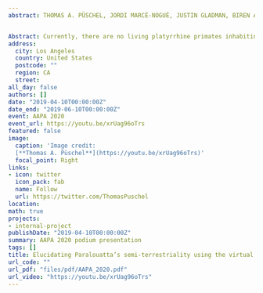```yaml
---
abstract: THOMAS A. PÜSCHEL, JORDI MARCÉ-NOGUÉ, JUSTIN GLADMAN, BIREN A. PATEL, SERGIO ALMÉCIJA and WILLIAM I. SELLERS


Abstract: Currently, there are no living platyrrhine primates inhabiting the main Caribbean islands. Nevertheless, the fossil record of this area has provided outstanding findings of different New World monkeys that were part of a diverse radiation exhibiting remarkably unusual morphologies. Among these, the Cuban genus Paralouatta corresponds to one of the most enigmatic primates ever found in the Greater Antilles. Some researchers have argued that Paralouatta’s post-cranium shows evidence of semi-terrestriality, a locomotor adaptation that is unusual, if not unique, in platyrrhine evolutionary history. Whether or not Paralouatta was truly semi-terrestrial remains uncertain, however, due to a lack of more sophisticated functional analyses on its morphology. Using novel virtual morpho-functional techniques on a comparative sample of 3D talar models belonging to diverse primate species representing three substrate preferences, this study aims to further evaluate whether Paralouatta was a semi-terrestrial genus or not. Geometric morphometrics and finite element analysis were used to empirically assess shape and biomechanical performance, respectively, and then several machine-learning (ML) classification algorithms were trained using both morphometric and biomechanical data to elucidate the substrate preference of the fossils. The ML algorithms categorized the Paralouatta specimens as either arboreal or as species commonly active on both ground and in trees. These mixed results are suggestive of some level of semi-terrestriality, thus representing the only known example of this locomotor behavior in platyrrhine evolutionary history.
address:
  city: Los Angeles
  country: United States
  postcode: ""
  region: CA
  street: 
all_day: false
authors: []
date: "2019-04-10T00:00:00Z"
date_end: "2019-06-10T00:00:00Z"
event: AAPA 2020
event_url: https://youtu.be/xrUag96oTrs
featured: false
image:
  caption: 'Image credit: 
  [**Thomas A. Püschel**](https://youtu.be/xrUag96oTrs)'
  focal_point: Right
links:
- icon: twitter
  icon_pack: fab
  name: Follow
  url: https://twitter.com/ThomasPuschel
location: 
math: true
projects:
- internal-project
publishDate: "2019-04-10T00:00:00Z"
summary: AAPA 2020 podium presentation
tags: []
title: Elucidating Paralouatta’s semi-terrestriality using the virtual morpho-functional toolbox
url_code: ""
url_pdf: "files/pdf/AAPA_2020.pdf"
url_video: "https://youtu.be/xrUag96oTrs"
---
```


